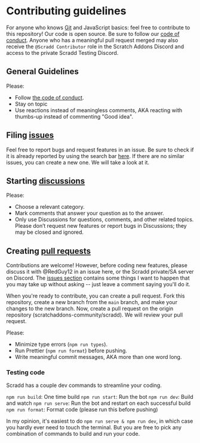 # Contributing guidelines

For anyone who knows [Git](https://git-scm.com) and JavaScript basics: feel free to contribute to this repository! Our code is open source. Be sure to follow our [code of conduct](CODE_OF_CONDUCT.md). Anyone who has a meaningful pull request merged may also receive the `@Scradd Contributor` role in the Scratch Addons Discord and access to the private Scradd Testing Discord.

## General Guidelines

Please:

-   Follow [the code of conduct](CODE_OF_CONDUCT.md).
-   Stay on topic
-   Use reactions instead of meaningless comments, AKA reacting with thumbs-up instead of commenting "Good idea".

## Filing [issues](https://docs.github.com/en/github/managing-your-work-on-github/about-issues)

Feel free to report bugs and request features in an issue. Be sure to check if it is already reported by using the search bar [here](https://github.com/scratchaddons-community/scradd/issues). If there are no similar issues, you can create a new one. We will take a look at it.

## Starting [discussions](https://docs.github.com/en/discussions/collaborating-with-your-community-using-discussions/about-discussions)

Please:

-   Choose a relevant category.
-   Mark comments that answer your question as to the answer.
-   Only use Discussions for questions, comments, and other related topics. Please don’t request new features or report bugs in Discussions; they may be closed and ignored.

## Creating [pull requests](https://docs.github.com/en/github/collaborating-with-issues-and-pull-requests/about-pull-requests)

Contributions are welcome! However, before coding new features, please discuss it with @RedGuy12 in an issue here, or the Scradd private/SA server on Discord. The [issues section](https://github.com/scratchaddons-community/scradd/issues?q=is%3Aissue+is%3Aopen) contains some things I want to happen that you may take up without asking -- just leave a comment saying you'll do it.

When you're ready to contribute, you can create a pull request. Fork this repository, create a new branch from the `main` branch, and make your changes to the new branch. Now, create a pull request on the origin repository (scratchaddons-community/scradd). We will review your pull request.

Please:

-   Minimize type errors (`npm run types`).
-   Run Prettier (`npm run format`) before pushing.
-   Write meaningful commit messages, AKA more than one word long.

### Testing code

Scradd has a couple dev commands to streamline your coding.

`npm run build`: One time build `npm run start`: Run the bot `npm run dev`: Build and watch `npm run serve`: Run the bot and restart on each successful build `npm run format`: Format code (please run this before pushing)

In my opinion, it's easiest to do `npm run serve & npm run dev`, in which case you hardly ever need to touch the terminal. But you are free to pick any combination of commands to build and run your code.
